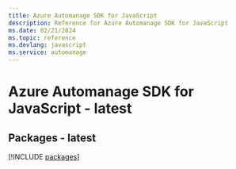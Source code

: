 ```yaml
---
title: Azure Automanage SDK for JavaScript
description: Reference for Azure Automanage SDK for JavaScript
ms.date: 02/21/2024
ms.topic: reference
ms.devlang: javascript
ms.service: automanage
---
```

# Azure Automanage SDK for JavaScript - latest
## Packages - latest
[!INCLUDE [packages](automanage-index.md)]